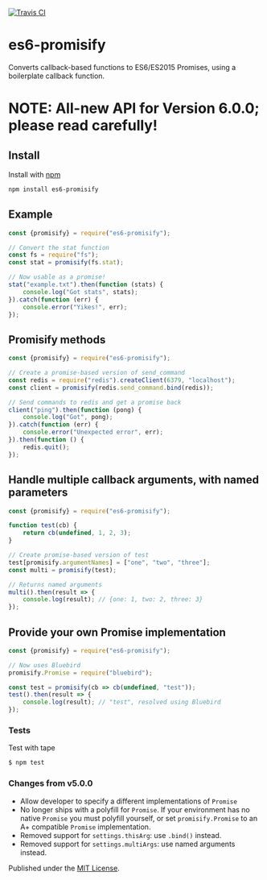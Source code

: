 [![Travis CI](https://travis-ci.org/digitaldesignlabs/es6-promisify.svg)](https://travis-ci.org/digitaldesignlabs/es6-promisify)

# es6-promisify
Converts callback-based functions to ES6/ES2015 Promises, using a boilerplate callback function.

NOTE: All-new API for Version 6.0.0; please read carefully!
===========================================================

## Install
Install with [npm](https://npmjs.org/package/es6-promisify)

```bash
npm install es6-promisify
```

## Example
```js
const {promisify} = require("es6-promisify");

// Convert the stat function
const fs = require("fs");
const stat = promisify(fs.stat);

// Now usable as a promise!
stat("example.txt").then(function (stats) {
    console.log("Got stats", stats);
}).catch(function (err) {
    console.error("Yikes!", err);
});
```

## Promisify methods
```js
const {promisify} = require("es6-promisify");

// Create a promise-based version of send_command
const redis = require("redis").createClient(6379, "localhost");
const client = promisify(redis.send_command.bind(redis));

// Send commands to redis and get a promise back
client("ping").then(function (pong) {
    console.log("Got", pong);
}).catch(function (err) {
    console.error("Unexpected error", err);
}).then(function () {
    redis.quit();
});
```

## Handle multiple callback arguments, with named parameters
```js
const {promisify} = require("es6-promisify");

function test(cb) {
    return cb(undefined, 1, 2, 3);
}

// Create promise-based version of test
test[promisify.argumentNames] = ["one", "two", "three"];
const multi = promisify(test);

// Returns named arguments
multi().then(result => {
    console.log(result); // {one: 1, two: 2, three: 3}
});
```

## Provide your own Promise implementation
```js
const {promisify} = require("es6-promisify");

// Now uses Bluebird
promisify.Promise = require("bluebird");

const test = promisify(cb => cb(undefined, "test"));
test().then(result => {
    console.log(result); // "test", resolved using Bluebird
});
```

### Tests
Test with tape
```bash
$ npm test
```

### Changes from v5.0.0
- Allow developer to specify a different implementations of `Promise`
- No longer ships with a polyfill for `Promise`. If your environment has no native `Promise` you must polyfill yourself, or set `promisify.Promise` to an A+ compatible `Promise` implementation.
- Removed support for `settings.thisArg`: use `.bind()` instead.
- Removed support for `settings.multiArgs`: use named arguments instead.

Published under the [MIT License](http://opensource.org/licenses/MIT).
